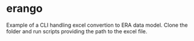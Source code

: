 # erango
Example of a CLI handling excel convertion to ERA data model.
Clone the folder and run scripts providing the path to the excel file.

